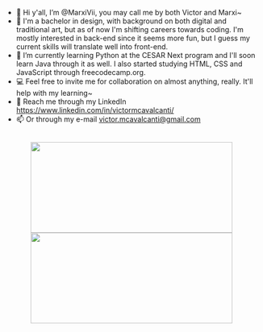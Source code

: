 - 👋 Hi y'all, I’m @MarxiVii, you may call me by both Victor and Marxi~
- 🎨 I'm a bachelor in design, with background on both digital and traditional art, but as of now I'm shifting careers towards coding. I'm mostly interested in back-end since it seems more fun, but I guess my current skills will translate well into front-end.
- 📝 I’m currently learning Python at the CESAR Next program and I'll soon learn Java through it as well. I also started studying HTML, CSS and JavaScript through freecodecamp.org.
- 💻 Feel free to invite me for collaboration on almost anything, really. It'll help with my learning~
- 📣 Reach me through my LinkedIn https://www.linkedin.com/in/victormcavalcanti/  
- 📫 Or through my e-mail victor.mcavalcanti@gmail.com

<div align="center" style="display: inline_block"><br>
  <a href="https://github.com/anuraghazra/github-readme-stats">
  <img height="180em" width="400em" src="https://github-readme-stats.vercel.app/api?username=marxivii&show_icons=true&theme=tokyonight&include_all_commits=true&count_private=true"/>
  <img height="180em" width="400em"  src="https://github-readme-stats.vercel.app/api/top-langs/?username=marxivii&layout=compact&langs_count=7&theme=tokyonight"/>
</div>

  
<!---
VMarxi/VMarxi is a ✨ special ✨ repository because its `README.md` (this file) appears on your GitHub profile.
You can click the Preview link to take a look at your changes.
--->
